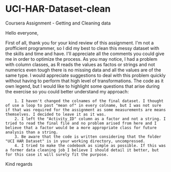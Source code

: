 # UCI-HAR-Dataset-clean
Coursera Assignment - Getting and Cleaning data

Hello everyone,

First of all, thank you for your kind review of this assignment. I'm not a profficient programmer, so I did my best to clean this messy dataset with the skills and time and have.
I'll appreciate all the comments you could give me in order to optimize the process. As you may notice, I had a problem with column classes, as R reads the values as factos or strings and not numerics even tough there is no missing data and all the values are of the same type. I would appreciate suggestions to deal with this problem quickly without having to perform that high level of transformations.
The code as it own legend, but I would like to highlight some questions that arise during the exercise so you could better understand my approach:

        1. I haven't changed the colnames of the final dataset. I thought of use a loop to past "mean of" in every colname, but I was not sure if that was required for the assignment as some measurements are means themselves. I decided to leave it as it was.
    	2. I left the "Activity_ID" column as a factor and not a string. I tried to read the final file and no problem arised from here and I believe that a factor would be a more appropriate class for future analysis than a string.
    	3. Be aware that the code is written considering that the folder "UCI HAR Dataset" is in your working directory, uncompressed. 
    	4. I tried to make the codebook as simple as possible. If this was a former data cleaning job I believe I should detail it better, but for this case it will surely fit the purpose.

Kind regards
